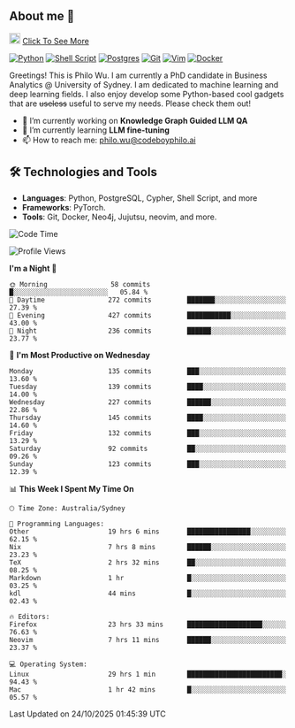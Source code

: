## About me 🤗

<a href="#"><img src="https://media.giphy.com/media/hvRJCLFzcasrR4ia7z/giphy.gif" width="20px" height="20px"></a> [Click To See More](https://codeboyphilo.github.io)

[![Python](https://img.shields.io/badge/python-3670A0?style=for-the-badge&logo=python&logoColor=ffdd54)](#)
[![Shell Script](https://img.shields.io/badge/shell_script-%23121011.svg?style=for-the-badge&logo=gnu-bash&logoColor=white)](#)
[![Postgres](https://img.shields.io/badge/postgres-%23316192.svg?style=for-the-badge&logo=postgresql&logoColor=white)](#)
[![Git](https://img.shields.io/badge/git-%23F05033.svg?style=for-the-badge&logo=git&logoColor=white)](#)
[![Vim](https://img.shields.io/badge/VIM-%2311AB00.svg?style=for-the-badge&logo=vim&logoColor=white)](#)
[![Docker](https://img.shields.io/badge/docker-%230db7ed.svg?style=for-the-badge&logo=docker&logoColor=white)](#)

Greetings! This is Philo Wu. I am currently a PhD candidate in Business Analytics \@ University of Sydney. I am dedicated to machine learning and deep learning fields. I also enjoy develop some Python-based cool gadgets that are ~~useless~~ useful to serve my needs. Please check them out!

- 🔭 I’m currently working on **Knowledge Graph Guided LLM QA**
- 🌱 I’m currently learning **LLM fine-tuning**
- 📫 How to reach me: philo.wu@codeboyphilo.ai

## 🛠 Technologies and Tools
- **Languages**: Python, PostgreSQL, Cypher, Shell Script, and more
- **Frameworks**: PyTorch.
- **Tools**: Git, Docker, Neo4j, Jujutsu, neovim, and more.

<!--START_SECTION:waka-->
![Code Time](http://img.shields.io/badge/Code%20Time-1%2C223%20hrs%202%20mins-blue)

![Profile Views](http://img.shields.io/badge/Profile%20Views-0-blue)

**I'm a Night 🦉** 

```text
🌞 Morning                58 commits          █░░░░░░░░░░░░░░░░░░░░░░░░   05.84 % 
🌆 Daytime                272 commits         ███████░░░░░░░░░░░░░░░░░░   27.39 % 
🌃 Evening                427 commits         ███████████░░░░░░░░░░░░░░   43.00 % 
🌙 Night                  236 commits         ██████░░░░░░░░░░░░░░░░░░░   23.77 % 
```
📅 **I'm Most Productive on Wednesday** 

```text
Monday                   135 commits         ███░░░░░░░░░░░░░░░░░░░░░░   13.60 % 
Tuesday                  139 commits         ████░░░░░░░░░░░░░░░░░░░░░   14.00 % 
Wednesday                227 commits         ██████░░░░░░░░░░░░░░░░░░░   22.86 % 
Thursday                 145 commits         ████░░░░░░░░░░░░░░░░░░░░░   14.60 % 
Friday                   132 commits         ███░░░░░░░░░░░░░░░░░░░░░░   13.29 % 
Saturday                 92 commits          ██░░░░░░░░░░░░░░░░░░░░░░░   09.26 % 
Sunday                   123 commits         ███░░░░░░░░░░░░░░░░░░░░░░   12.39 % 
```


📊 **This Week I Spent My Time On** 

```text
🕑︎ Time Zone: Australia/Sydney

💬 Programming Languages: 
Other                    19 hrs 6 mins       ████████████████░░░░░░░░░   62.15 % 
Nix                      7 hrs 8 mins        ██████░░░░░░░░░░░░░░░░░░░   23.23 % 
TeX                      2 hrs 32 mins       ██░░░░░░░░░░░░░░░░░░░░░░░   08.25 % 
Markdown                 1 hr                █░░░░░░░░░░░░░░░░░░░░░░░░   03.25 % 
kdl                      44 mins             █░░░░░░░░░░░░░░░░░░░░░░░░   02.43 % 

🔥 Editors: 
Firefox                  23 hrs 33 mins      ███████████████████░░░░░░   76.63 % 
Neovim                   7 hrs 11 mins       ██████░░░░░░░░░░░░░░░░░░░   23.37 % 

💻 Operating System: 
Linux                    29 hrs 1 min        ████████████████████████░   94.43 % 
Mac                      1 hr 42 mins        █░░░░░░░░░░░░░░░░░░░░░░░░   05.57 % 
```


 Last Updated on 24/10/2025 01:45:39 UTC
<!--END_SECTION:waka-->
